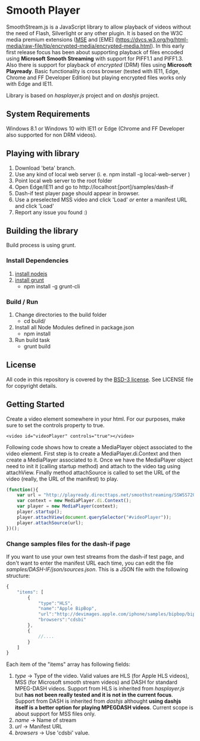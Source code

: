 # Smooth Player

SmoothStream.js is a JavaScript library to allow playback of videos without the need of Flash, Silverlight or any other plugin.
It is based on the W3C media premium extensions ([MSE](https://dvcs.w3.org/hg/html-media/raw-file/tip/media-source/media-source.html) and [EME] (https://dvcs.w3.org/hg/html-media/raw-file/tip/encrypted-media/encrypted-media.html).
In this early first release focus has been about supporting playback of files encoded using **Microsoft Smooth Streaming** with support for PIFF1.1 and PIFF1.3. Also there is support for playback of *encrypted* (DRM) files using **Microsoft Playready**. Basic functionality is cross browser (tested with IE11, Edge, Chrome and FF Developer Edition) but playing encrypted files works only with Edge and IE11.

Library is based on *hasplayer.js* project and on *dashjs* project.

## System Requirements
Windows 8.1 or Windows 10 with IE11 or Edge (Chrome and FF Developer also supported for non DRM videos).

## Playing with library
1. Download 'beta' branch.
2. Use any kind of local web server (i. e. npm install -g local-web-server )
3. Point local web server to the root folder
4. Open Edge/IE11 and go to http://localhost:[port]/samples/dash-if
5. Dash-if test player page should appear in browser.
6. Use a preselected MSS video and click 'Load' *or* enter a manifest URL and click 'Load'
7. Report any issue you found :)

## Building the library
Build process is using grunt.

### Install Dependencies

1. [install nodejs](http://nodejs.org/)
2. [install grunt](http://gruntjs.com/getting-started)
    * npm install -g grunt-cli

### Build / Run

1. Change directories to the build folder
    * cd build/
2. Install all Node Modules defined in package.json 
    * npm install
3. Run build task
    * grunt build


## License

All code in this repository is covered by the [BSD-3 license](http://opensource.org/licenses/BSD-3-Clause).
See LICENSE file for copyright details.


## Getting Started
Create a video element somewhere in your html. For our purposes, make sure to set the controls property to true.
```
<video id="videoPlayer" controls="true"></video>
```

Following code shows how to create a MediaPlayer object associated to the video element. First step is to create a MediaPlayer.di.Context and then create a MediaPlayer associated to it. Once we have the MediaPlayer object need to init it (calling startup method) and attach to the video tag using attachView. Finally method attachSource is called to set the URL of the video (really, the URL of the manifest) to play.
``` js
(function(){
    var url = "http://playready.directtaps.net/smoothstreaming/SSWSS720H264/SuperSpeedway_720.ism/Manifest";
    var context = new MediaPlayer.di.Context();
    var player = new MediaPlayer(context);
    player.startup();
    player.attachView(document.querySelector("#videoPlayer"));
    player.attachSource(url);
})();
```

### Change samples files for the dash-if page
If you want to use your own test streams from the dash-if test page, and don't want to enter the manifest URL each time, you can edit the file *samples/DASH-IF/json/sources.json*. This is a JSON file with the following structure:
```js
{
    "items": [
        {
            "type":"HLS",
            "name":"Apple BipBop",
            "url":"http://devimages.apple.com/iphone/samples/bipbop/bipbopall.m3u8",
            "browsers":"cdsbi"
        },
        {
        	//....
        }
    ]
}

```
Each item of the "items" array has following fields:
1. *type* -> Type of the video. Valid values are HLS (for Apple HLS videos), MSS (for Microsoft smooth stream videos) and DASH for standard MPEG-DASH videos. Support from HLS is inherited from *hasplayer.js* but **has not been really tested and it is not in the current focus**. Support from DASH is inherited from *dashjs* althought **using dashjs itself is a better option for playing MPEGDASH videos**. Current scope is about support for MSS files only.
2. *name* -> Name of stream
3. *url* -> Manifest URL
4. *browsers* -> Use 'cdsbi' value.


